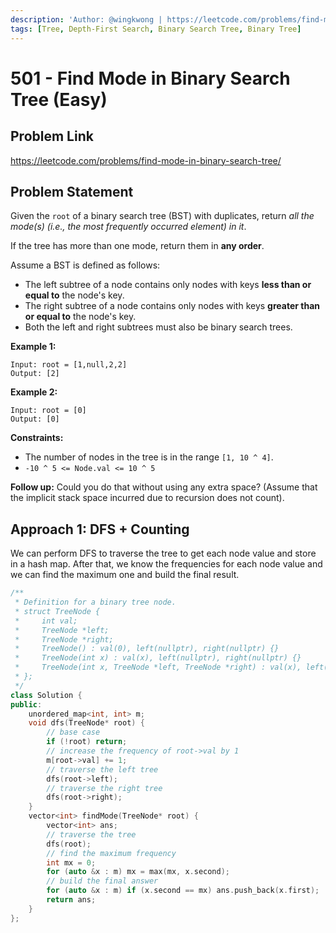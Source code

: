 ```yaml
---
description: 'Author: @wingkwong | https://leetcode.com/problems/find-mode-in-binary-search-tree/'
tags: [Tree, Depth-First Search, Binary Search Tree, Binary Tree]
---
```


# 501 - Find Mode in Binary Search Tree (Easy) 

## Problem Link

https://leetcode.com/problems/find-mode-in-binary-search-tree/

## Problem Statement

Given the `root` of a binary search tree (BST) with duplicates, return *all the mode(s) (i.e., the most frequently occurred element) in it*.

If the tree has more than one mode, return them in **any order**.

Assume a BST is defined as follows:

- The left subtree of a node contains only nodes with keys **less than or equal to** the node's key.
- The right subtree of a node contains only nodes with keys **greater than or equal to** the node's key.
- Both the left and right subtrees must also be binary search trees.

**Example 1:**

```
Input: root = [1,null,2,2]
Output: [2]
```

**Example 2:**

```
Input: root = [0]
Output: [0]
```

**Constraints:**

- The number of nodes in the tree is in the range `[1, 10 ^ 4]`.
- `-10 ^ 5 <= Node.val <= 10 ^ 5`

**Follow up:** Could you do that without using any extra space? (Assume that the implicit stack space incurred due to recursion does not count).

## Approach 1: DFS + Counting

We can perform DFS to traverse the tree to get each node value and store in a hash map. After that, we know the frequencies for each node value and we can find the maximum one and build the final result.

<Tabs>
<TabItem value="cpp" label="C++">
<SolutionAuthor name="@wingkwong"/>

```cpp
/**
 * Definition for a binary tree node.
 * struct TreeNode {
 *     int val;
 *     TreeNode *left;
 *     TreeNode *right;
 *     TreeNode() : val(0), left(nullptr), right(nullptr) {}
 *     TreeNode(int x) : val(x), left(nullptr), right(nullptr) {}
 *     TreeNode(int x, TreeNode *left, TreeNode *right) : val(x), left(left), right(right) {}
 * };
 */
class Solution {
public:
    unordered_map<int, int> m;
    void dfs(TreeNode* root) {
        // base case
        if (!root) return;
        // increase the frequency of root->val by 1
        m[root->val] += 1;
        // traverse the left tree
        dfs(root->left);
        // traverse the right tree
        dfs(root->right);
    }
    vector<int> findMode(TreeNode* root) {
        vector<int> ans;
        // traverse the tree
        dfs(root);
        // find the maximum frequency
        int mx = 0;
        for (auto &x : m) mx = max(mx, x.second);
        // build the final answer
        for (auto &x : m) if (x.second == mx) ans.push_back(x.first);
        return ans;
    }
};
```

</TabItem>
</Tabs>